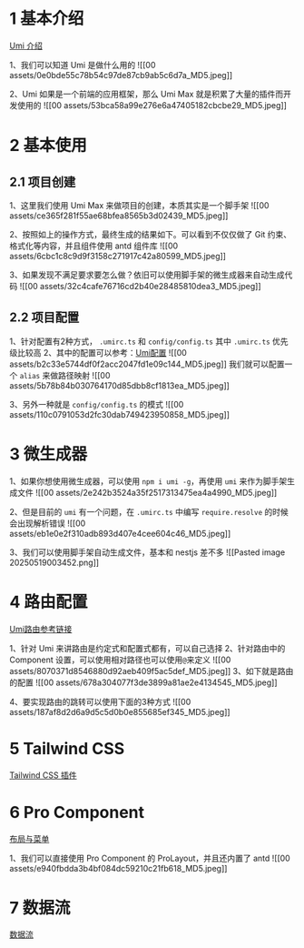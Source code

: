 # 1 基本介绍

[Umi 介绍](https://umijs.org/docs/introduce/introduce)

1、我们可以知道 Umi 是做什么用的
![[00 assets/0e0bde55c78b54c97de87cb9ab5c6d7a_MD5.jpeg]]

2、Umi 如果是一个前端的应用框架，那么 Umi Max 就是积累了大量的插件而开发使用的
![[00 assets/53bca58a99e276e6a47405182cbcbe29_MD5.jpeg]]


# 2 基本使用

## 2.1 项目创建

1、这里我们使用 Umi Max 来做项目的创建，本质其实是一个脚手架
![[00 assets/ce365f281f55ae68bfea8565b3d02439_MD5.jpeg]]

2、按照如上的操作方式，最终生成的结果如下。可以看到不仅仅做了 Git 约束、格式化等内容，并且组件使用 antd 组件库
![[00 assets/6cbc1c8c9d9f3158c271917c42a80599_MD5.jpeg]]

3、如果发现不满足要求要怎么做？依旧可以使用脚手架的微生成器来自动生成代码
![[00 assets/32c4cafe76716cd2b40e28485810dea3_MD5.jpeg]]


## 2.2 项目配置

1、针对配置有2种方式， `.umirc.ts` 和 `config/config.ts` 其中 `.umirc.ts` 优先级比较高
2、其中的配置可以参考：[Umi配置](https://umijs.org/docs/api/config)
![[00 assets/b2c33e5744df0f2acc2047fd1e09c144_MD5.jpeg]]
我们就可以配置一个 `alias` 来做路径映射
![[00 assets/5b78b84b030764170d85dbb8cf1813ea_MD5.jpeg]]

3、另外一种就是 `config/config.ts` 的模式
![[00 assets/110c0791053d2fc30dab749423950858_MD5.jpeg]]


# 3 微生成器

1、如果你想使用微生成器，可以使用 `npm i umi -g`，再使用 `umi` 来作为脚手架生成文件
![[00 assets/2e242b3524a35f2517313475ea4a4990_MD5.jpeg]]

2、但是目前的 `umi` 有一个问题，在 `.umirc.ts` 中编写 `require.resolve` 的时候会出现解析错误
![[00 assets/eb1e0e2f310adb893d407e4cee604c46_MD5.jpeg]]

3、我们可以使用脚手架自动生成文件，基本和 nestjs 差不多
![[Pasted image 20250519003452.png]]


# 4 路由配置

[Umi路由参考链接](https://umijs.org/docs/guides/routes#%E8%B7%AF%E7%94%B1%E7%B1%BB%E5%9E%8B%E9%85%8D%E7%BD%AE)

1、针对 Umi 来讲路由是约定式和配置式都有，可以自己选择
2、针对路由中的 Component 设置，可以使用相对路径也可以使用`@`来定义
![[00 assets/8070371d8546880d92aeb409f5ac5def_MD5.jpeg]]
3、如下就是路由的配置
![[00 assets/678a304077f3de3899a81ae2e4134545_MD5.jpeg]]

4、要实现路由的跳转可以使用下面的3种方式
![[00 assets/187af8d2d6a9d5c5d0b0e855685ef345_MD5.jpeg]]


# 5 Tailwind CSS

[Tailwind CSS 插件](https://umijs.org/docs/max/tailwindcss)

# 6 Pro Component

[布局与菜单](https://umijs.org/docs/max/layout-menu)

1、我们可以直接使用 Pro Component 的 ProLayout，并且还内置了 antd
![[00 assets/e940fbdda3b4bf084dc59210c21fb618_MD5.jpeg]]


# 7 数据流

[数据流](https://umijs.org/docs/max/data-flow)


